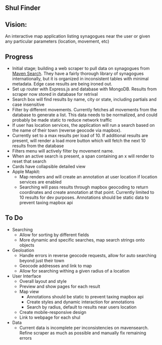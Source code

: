 ## Shul Finder

## Vision:
An interactive map application listing synagogues near the user or given any particular parameters (location, movement, etc)

## Progress
- Initial stage; building a web scraper to pull data on synagogues from [Maven Search](http://www.mavensearch.com/synagogues/synagogues.asp). They have a fairly thorough library of synagogues internationally, but it is organized in inconsistent tables with minimal metadata. Edge case results are being ironed out. 
- Set up router with Express.js and database with MongoDB. Results from scraper now stored in database for retrival
- Search box will find results by name, city or state, including partials and case insensitive
- Filter by different movements. Currently fetches all movements from the database to generate a list. This data needs to be normalized, and could probably be made static to reduce network traffic
- If user has location services, the application will run a search based on the name of their town (reverse geocode via mapbox).
- Currently set to a max results per load of 10. If additional results are present, will render a load more button which will fetch the next 10 results from the database
- Filters menu will actively filter by movement name. 
- When an active search is present, a span containing an x will render to reset that search
- Cards have collapsible detailed view
- Apple Mapkit:
  - Map renders and will create an annotation at user location if location services are enabled
  - Searching will pass results through mapbox geocoding to return coordinates and create annotation at that point. Currently limited to 10 results for dev purposes. Annotations should be static data to prevent taxing mapbox api
  
## To Do
- Searching
  - Allow for sorting by different fields
  - More dynamic and specific searches, map search strings onto objects
- Geoloation
  - Handle errors in reverse geocode requests, allow for auto searching beyond just their town
  - Geocode addresses and link to map
  - Allow for searching withing a given radius of a location
- User Interface
  - Overall layout and style
  - Preview and show pages for each result
  - Map view
    - Annotations should be static to prevent taxing mapbox api
    - Create styles and dynamic interaction for annotations
    - Search by radius, default to results near users location
  - Create mobile-responsive design
  - Link to webpage for each shul
- Data
  - Current data is incomplete per inconsistencies on mavensearch. Refine scraper as much as possible and manually fix remaining errors